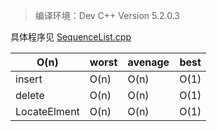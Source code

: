 > 编译环境：Dev C++ Version 5.2.0.3

具体程序见 [SequenceList.cpp](SequenceList.cpp)

| O(n) | worst | avenage | best |
| ------ | ------ | ------ | ------ |
| insert | O(n) | O(n) | O(1) | 
| delete | O(n) | O(n) | O(1) |
| LocateElment | O(n) | O(n) | O(1) |
